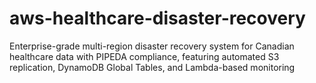 # aws-healthcare-disaster-recovery
Enterprise-grade multi-region disaster recovery system for Canadian healthcare data with PIPEDA compliance, featuring automated S3 replication, DynamoDB Global Tables, and Lambda-based monitoring
